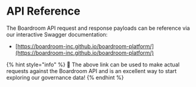 # API Reference

The Boardroom API request and response payloads can be reference via our interactive Swagger documentation:

* [https://boardroom-inc.github.io/boardroom-platform/](https://boardroom-inc.github.io/boardroom-platform/)

{% hint style="info" %}
🚀 The above link can be used to make actual requests against the Boardroom API and is an excellent way to start exploring our governance data!
{% endhint %}

